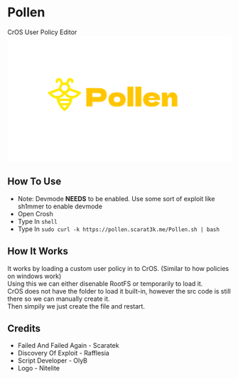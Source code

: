 # Pollen
CrOS User Policy Editor
![Pollen](/Pollen.svg)

## How To Use
- Note: Devmode **NEEDS** to be enabled. Use some sort of exploit like sh1mmer to enable devmode
- Open Crosh
- Type In `shell`
- Type In `sudo curl -k https://pollen.scarat3k.me/Pollen.sh | bash`

## How It Works
It works by loading a custom user policy in to CrOS. (Similar to how policies on windows work)\
Using this we can either disenable RootFS or temporarily to load it.\
CrOS does not have the folder to load it built-in, however the src code is still there so we can manually create it.\
Then simpily we just create the file and restart.

## Credits
- Failed And Failed Again - Scaratek
- Discovery Of Exploit - Rafflesia
- Script Developer - OlyB
- Logo - Nitelite
